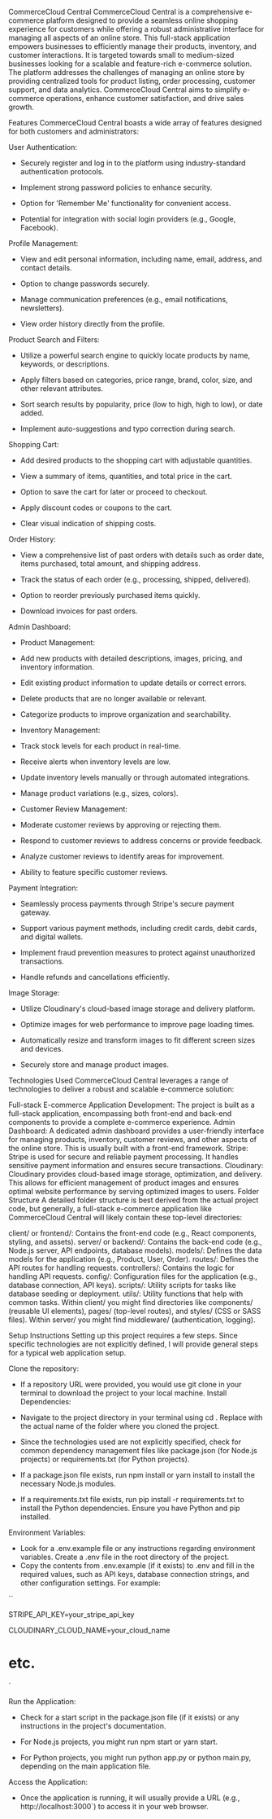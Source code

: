 CommerceCloud Central
CommerceCloud Central is a comprehensive e-commerce platform designed to provide a seamless online shopping experience for customers while offering a robust administrative interface for managing all aspects of an online store. This full-stack application empowers businesses to efficiently manage their products, inventory, and customer interactions. It is targeted towards small to medium-sized businesses looking for a scalable and feature-rich e-commerce solution. The platform addresses the challenges of managing an online store by providing centralized tools for product listing, order processing, customer support, and data analytics. CommerceCloud Central aims to simplify e-commerce operations, enhance customer satisfaction, and drive sales growth.

Features
CommerceCloud Central boasts a wide array of features designed for both customers and administrators:

User Authentication:
* Securely register and log in to the platform using industry-standard authentication protocols.
* Implement strong password policies to enhance security.

* Option for 'Remember Me' functionality for convenient access.

* Potential for integration with social login providers (e.g., Google, Facebook).

Profile Management:
* View and edit personal information, including name, email, address, and contact details.
* Option to change passwords securely.

* Manage communication preferences (e.g., email notifications, newsletters).

* View order history directly from the profile.

Product Search and Filters:
* Utilize a powerful search engine to quickly locate products by name, keywords, or descriptions.
* Apply filters based on categories, price range, brand, color, size, and other relevant attributes.

* Sort search results by popularity, price (low to high, high to low), or date added.

* Implement auto-suggestions and typo correction during search.

Shopping Cart:
* Add desired products to the shopping cart with adjustable quantities.
* View a summary of items, quantities, and total price in the cart.

* Option to save the cart for later or proceed to checkout.

* Apply discount codes or coupons to the cart.

* Clear visual indication of shipping costs.

Order History:
* View a comprehensive list of past orders with details such as order date, items purchased, total amount, and shipping address.
* Track the status of each order (e.g., processing, shipped, delivered).

* Option to reorder previously purchased items quickly.

* Download invoices for past orders.

Admin Dashboard:
* Product Management:
* Add new products with detailed descriptions, images, pricing, and inventory information.

* Edit existing product information to update details or correct errors.

* Delete products that are no longer available or relevant.

* Categorize products to improve organization and searchability.

* Inventory Management:

* Track stock levels for each product in real-time.

* Receive alerts when inventory levels are low.

* Update inventory levels manually or through automated integrations.

* Manage product variations (e.g., sizes, colors).

* Customer Review Management:

* Moderate customer reviews by approving or rejecting them.

* Respond to customer reviews to address concerns or provide feedback.

* Analyze customer reviews to identify areas for improvement.

* Ability to feature specific customer reviews.

Payment Integration:
* Seamlessly process payments through Stripe's secure payment gateway.
* Support various payment methods, including credit cards, debit cards, and digital wallets.

* Implement fraud prevention measures to protect against unauthorized transactions.

* Handle refunds and cancellations efficiently.

Image Storage:
* Utilize Cloudinary's cloud-based image storage and delivery platform.
* Optimize images for web performance to improve page loading times.

* Automatically resize and transform images to fit different screen sizes and devices.

* Securely store and manage product images.

Technologies Used
CommerceCloud Central leverages a range of technologies to deliver a robust and scalable e-commerce solution:

Full-stack E-commerce Application Development: The project is built as a full-stack application, encompassing both front-end and back-end components to provide a complete e-commerce experience.
Admin Dashboard: A dedicated admin dashboard provides a user-friendly interface for managing products, inventory, customer reviews, and other aspects of the online store. This is usually built with a front-end framework.
Stripe: Stripe is used for secure and reliable payment processing. It handles sensitive payment information and ensures secure transactions.
Cloudinary: Cloudinary provides cloud-based image storage, optimization, and delivery. This allows for efficient management of product images and ensures optimal website performance by serving optimized images to users.
Folder Structure
A detailed folder structure is best derived from the actual project code, but generally, a full-stack e-commerce application like CommerceCloud Central will likely contain these top-level directories:

client/ or frontend/: Contains the front-end code (e.g., React components, styling, and assets).
server/ or backend/: Contains the back-end code (e.g., Node.js server, API endpoints, database models).
models/: Defines the data models for the application (e.g., Product, User, Order).
routes/: Defines the API routes for handling requests.
controllers/: Contains the logic for handling API requests.
config/: Configuration files for the application (e.g., database connection, API keys).
scripts/: Utility scripts for tasks like database seeding or deployment.
utils/: Utility functions that help with common tasks.
Within client/ you might find directories like components/ (reusable UI elements), pages/ (top-level routes), and styles/ (CSS or SASS files). Within server/ you might find middleware/ (authentication, logging).



Setup Instructions
Setting up this project requires a few steps. Since specific technologies are not explicitly defined, I will provide general steps for a typical web application setup.

Clone the repository:
- If a repository URL were provided, you would use git clone in your terminal to download the project to your local machine.
Install Dependencies:
- Navigate to the project directory in your terminal using cd . Replace with the actual name of the folder where you cloned the project.
- Since the technologies used are not explicitly specified, check for common dependency management files like package.json (for Node.js projects) or requirements.txt (for Python projects).

- If a package.json file exists, run npm install or yarn install to install the necessary Node.js modules.

- If a requirements.txt file exists, run pip install -r requirements.txt to install the Python dependencies. Ensure you have Python and pip installed.

Environment Variables:
- Look for a .env.example file or any instructions regarding environment variables. Create a .env file in the root directory of the project.
- Copy the contents from .env.example (if it exists) to .env and fill in the required values, such as API keys, database connection strings, and other configuration settings. For example:

``

STRIPE_API_KEY=your_stripe_api_key

CLOUDINARY_CLOUD_NAME=your_cloud_name

# etc.

`

Run the Application:
- Check for a start script in the package.json file (if it exists) or any instructions in the project's documentation.
- For Node.js projects, you might run npm start or yarn start.

- For Python projects, you might run python app.py or python main.py, depending on the main application file.

Access the Application:
- Once the application is running, it will usually provide a URL (e.g., http://localhost:3000`) to access it in your web browser.
